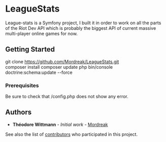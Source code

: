 # LeagueStats

League-stats is a Symfony project, I built it in order to work on all the parts of the Riot Dev API which is probably the biggest API of current massive multi-player online games for now. 

## Getting Started

git clone https://github.com/Mordreak/LeagueStats.git<br>
composer install
composer update
php bin/console doctrine:schema:update --force

### Prerequisites

Be sure to check that /config.php does not show any error.

## Authors

* **Théodore Wittmann** - *Initial work* - [Mordreak](https://github.com/Mordreak)

See also the list of [contributors](https://github.com/Mordreak/LeagueStats/contributors) who participated in this project.